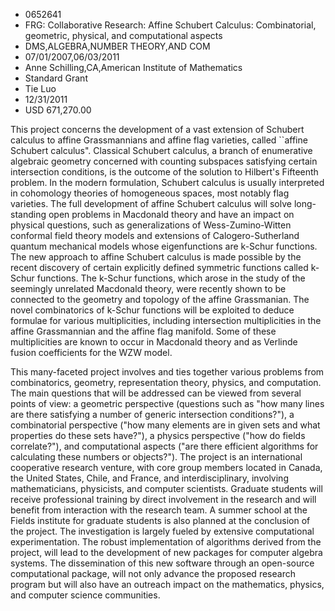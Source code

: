
* 0652641
* FRG: Collaborative Research: Affine Schubert Calculus: Combinatorial, geometric, physical, and computational aspects
* DMS,ALGEBRA,NUMBER THEORY,AND COM
* 07/01/2007,06/03/2011
* Anne Schilling,CA,American Institute of Mathematics
* Standard Grant
* Tie Luo
* 12/31/2011
* USD 671,270.00

This project concerns the development of a vast extension of Schubert calculus
to affine Grassmannians and affine flag varieties, called ``affine Schubert
calculus". Classical Schubert calculus, a branch of enumerative algebraic
geometry concerned with counting subspaces satisfying certain intersection
conditions, is the outcome of the solution to Hilbert's Fifteenth problem. In
the modern formulation, Schubert calculus is usually interpreted in cohomology
theories of homogeneous spaces, most notably flag varieties. The full
development of affine Schubert calculus will solve long-standing open problems
in Macdonald theory and have an impact on physical questions, such as
generalizations of Wess-Zumino-Witten conformal field theory models and
extensions of Calogero-Sutherland quantum mechanical models whose eigenfunctions
are k-Schur functions. The new approach to affine Schubert calculus is made
possible by the recent discovery of certain explicitly defined symmetric
functions called k-Schur functions. The k-Schur functions, which arose in the
study of the seemingly unrelated Macdonald theory, were recently shown to be
connected to the geometry and topology of the affine Grassmanian. The novel
combinatorics of k-Schur functions will be exploited to deduce formulae for
various multiplicities, including intersection multiplicities in the affine
Grassmannian and the affine flag manifold. Some of these multiplicities are
known to occur in Macdonald theory and as Verlinde fusion coefficients for the
WZW model.

This many-faceted project involves and ties together various problems from
combinatorics, geometry, representation theory, physics, and computation. The
main questions that will be addressed can be viewed from several points of view:
a geometric perspective (questions such as "how many lines are there satisfying
a number of generic intersection conditions?"), a combinatorial perspective
("how many elements are in given sets and what properties do these sets have?"),
a physics perspective ("how do fields correlate?"), and computational aspects
("are there efficient algorithms for calculating these numbers or objects?").
The project is an international cooperative research venture, with core group
members located in Canada, the United States, Chile, and France, and
interdisciplinary, involving mathematicians, physicists, and computer
scientists. Graduate students will receive professional training by direct
involvement in the research and will benefit from interaction with the research
team. A summer school at the Fields institute for graduate students is also
planned at the conclusion of the project. The investigation is largely fueled by
extensive computational experimentation. The robust implementation of algorithms
derived from the project, will lead to the development of new packages for
computer algebra systems. The dissemination of this new software through an
open-source computational package, will not only advance the proposed research
program but will also have an outreach impact on the mathematics, physics, and
computer science communities.
